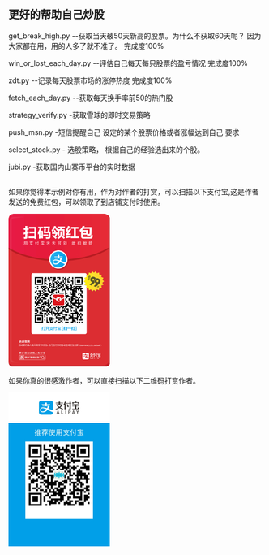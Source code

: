 ## 更好的帮助自己炒股
get_break_high.py --获取当天破50天新高的股票。为什么不获取60天呢？ 因为大家都在用，用的人多了就不准了。 完成度100%

win_or_lost_each_day.py --评估自己每天每只股票的盈亏情况 完成度100%

zdt.py --记录每天股票市场的涨停热度 完成度100%

fetch_each_day.py --获取每天换手率前50的热门股

strategy_verify.py -获取雪球的即时交易策略

push_msn.py -短信提醒自己 设定的某个股票价格或者涨幅达到自己 要求

select_stock.py - 选股策略， 根据自己的经验选出来的个股。 

jubi.py -获取国内山寨币平台的实时数据

##
如果你觉得本示例对你有用，作为对作者的打赏，可以扫描以下支付宝,这是作者发送的免费红包，可以领取了到店铺支付时使用。

![alipay](resource/redbag.jpg )

如果你真的很感激作者，可以直接扫描以下二维码打赏作者。

![alipay](resource/MyAlipay.jpg)